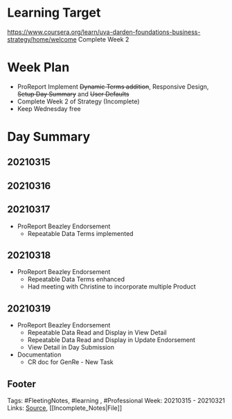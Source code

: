 # Learning Target
https://www.coursera.org/learn/uva-darden-foundations-business-strategy/home/welcome
Complete Week 2 
 
# Week Plan
- ProReport Implement ~~Dynamic Terms addition~~, Responsive Design, ~~Setup Day Summary~~ and ~~User Defaults~~
- Complete Week 2 of Strategy (Incomplete)
- Keep Wednesday free 


# Day Summary
## 20210315


## 20210316

	
## 20210317
- ProReport Beazley Endorsement
	- Repeatable Data Terms implemented
	

## 20210318
- ProReport Beazley Endorsement
	- Repeatable Data Terms enhanced
	- Had meeting with Christine to incorporate multiple Product

## 20210319
- ProReport Beazley Endorsement
	- Repeatable Data Read and Display in View Detail
	- Repeatable Data Read and Display in Update Endorsement
	- View Detail in Day Submission
- Documentation
	- CR doc for GenRe - New Task

## Footer

Tags: #FleetingNotes, #learning , #Professional
Week: 20210315 - 20210321
Links: 
[Source](template.md), [[Incomplete_Notes|File]]

<!--
Comment - 
-->
<!--stackedit_data:
eyJoaXN0b3J5IjpbLTE0NTk0Mzc0ODFdfQ==
-->
